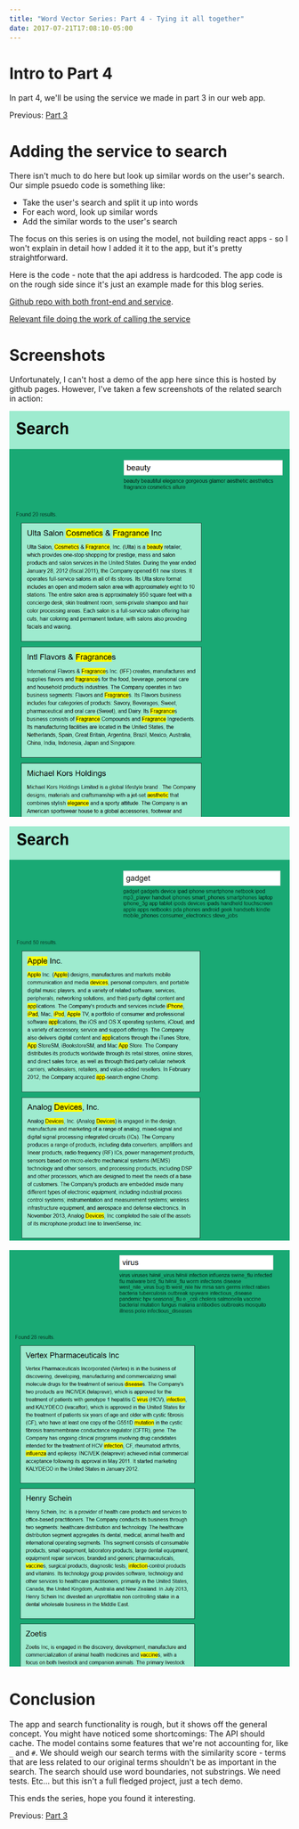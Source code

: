 ```yaml
---
title: "Word Vector Series: Part 4 - Tying it all together"
date: 2017-07-21T17:08:10-05:00
---
```


# Intro to Part 4

In part 4, we'll be using the service we made in part 3 in our web app.

<!--more-->

Previous: [Part 3](/word-vector/2017-07-21-word-vector-pt-3)

# Adding the service to search

There isn't much to do here but look up similar words on the user's search.  Our simple psuedo code is something like:

* Take the user's search and split it up into words
* For each word, look up similar words
* Add the similar words to the user's search

The focus on this series is on using the model, not building react apps - so I won't explain in detail how I added it
it to the app, but it's pretty straightforward.

Here is the code - note that the api address is hardcoded.  The app code is on the rough side since it's just an
example made for this blog series. 

[Github repo with both front-end and service](https://github.com/mreishus/vector-search-example).

[Relevant file doing the work of calling the service](https://github.com/mreishus/vector-search-example/blob/master/front-end/src/components/SearchPage.js#L59)

# Screenshots

Unfortunately, I can't host a demo of the app here since this is hosted by github pages.  However, I've taken a few
screenshots of the related search in action:

![Search 1](./search-1.png)

![Search 2](./search-2.png)

![Search 3](./search-3.png)

# Conclusion


The app and search functionality is rough, but it shows off the general concept.  You might have noticed some shortcomings:
The API should cache.  The model contains some features that we're not accounting for, like `_` and `#`.  We should weigh
our search terms with the similarity score - terms that are less related to our original terms shouldn't be as important
in the search.  The search should use word boundaries, not substrings.  We need tests.  Etc... but this isn't a full
fledged project, just a tech demo. 

This ends the series, hope you found it interesting.

Previous: [Part 3](/word-vector/2017-07-21-word-vector-pt-3)
